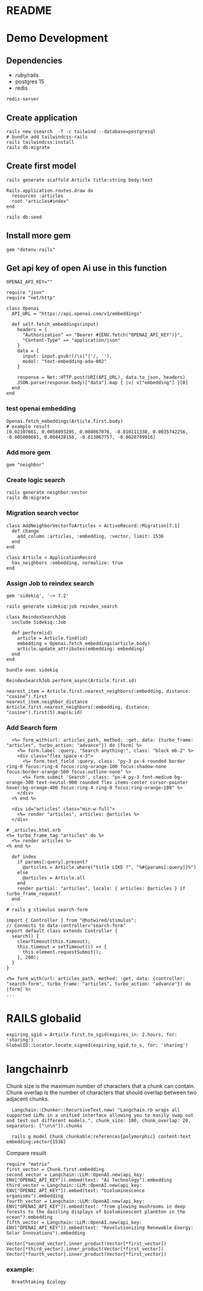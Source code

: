 # README
# Demo Development

## Dependencies
- ruby/rails
- postgres 15
- redis

```
redis-server
```

## Create application

```
rails new ssearch  -T -c tailwind --database=postgresql
# bundle add tailwindcss-rails
rails tailwindcss:install
rails db:migrate
```

## Create first model

```
rails generate scaffold Article title:string body:text
```

```
Rails.application.routes.draw do
  resources :articles
  root "articles#index"
end
```

```
rails db:seed
```

## Install more gem

```
gem "dotenv-rails"
```

## Get api key of open Ai use in this function

```
OPENAI_API_KEY=""
```

```
require "json"
require "net/http"

class Openai
  API_URL = "https://api.openai.com/v1/embeddings"

  def self.fetch_embeddings(input)
    headers = {
      "Authorization" => "Bearer #{ENV.fetch("OPENAI_API_KEY")}",
      "Content-Type" => "application/json"
    }
    data = {
      input: input.gsub!(/\s|"|'/, ''),
      model: "text-embedding-ada-002"
    }

    response = Net::HTTP.post(URI(API_URL), data.to_json, headers)
    JSON.parse(response.body)["data"].map { |v| v["embedding"] }[0]
  end
end
```

### test openai embedding

```
Openai.fetch_embeddings(Article.first.body)
# example result
[0.02107661, 0.0058093295, 0.008067076, -0.010111338, 0.0035742256, -0.005000681, 0.004428158, -0.013067757, -0.0020749916]
```

### Add more gem

```
gem "neighbor"
```

### Create logic search

```
rails generate neighbor:vector
rails db:migrate
```

### Migration search vector

```
class AddNeighborVectorToArticles < ActiveRecord::Migration[7.1]
  def change
    add_column :articles, :embedding, :vector, limit: 1536
  end
end
```


```
class Article < ApplicationRecord
  has_neighbors :embedding, normalize: true
end
```

### Assign Job to reindex search

```
gem 'sidekiq', '~> 7.2'
```

```
rails generate sidekiq:job reindex_search
```

```
class ReindexSearchJob
  include Sidekiq::Job

  def perform(id)
    article = Article.find(id)
    embedding = Openai.fetch_embeddings(article.body)
    article.update_attributes(embedding: embedding)
  end
end
```

```
bundle exec sidekiq
```

```
ReindexSearchJob.perform_async(Article.first.id)
```

```
nearest_item = Article.first.nearest_neighbors(:embedding, distance: "cosine").first
nearest_item.neighbor_distance
Article.first.nearest_neighbors(:embedding, distance: "cosine").first(5).map(&:id)
```

### Add Search form

```
  <%= form_with(url: articles_path, method: :get, data: {turbo_frame: "articles", turbo_action: "advance"}) do |form| %>
    <%= form.label :query, "Search anything:", class: "block mb-2" %>
    <div class="flex space-x-3">
      <%= form.text_field :query, class: "py-3 px-4 rounded border ring-0 focus:ring-4 focus:ring-orange-100 focus:shadow-none focus:border-orange-500 focus:outline-none" %>
      <%= form.submit 'Search', class: "px-4 py-3 font-medium bg-orange-300 text-neutal-900 rounded flex items-center cursor-pointer hover:bg-orange-400 focus:ring-4 ring-0 focus:ring-orange-100" %>
    </div>
  <% end %>

  <div id="articles" class="min-w-full">
    <%= render "articles", articles: @articles %>
  </div>
```

```
# _articles.html.erb
<%= turbo_frame_tag "articles" do %>
  <%= render articles %>
<% end %>
```

```
  def index
    if params[:query].present?
      @articles = Article.where("title LIKE ?", "%#{params[:query]}%")
    else
      @articles = Article.all
    end
    render partial: "articles", locals: { articles: @articles } if turbo_frame_request?
  end
```

```
# rails g stimulus search-form

import { Controller } from "@hotwired/stimulus";
// Connects to data-controller="search-form"
export default class extends Controller {
  search() {
    clearTimeout(this.timeout);
    this.timeout = setTimeout(() => {
      this.element.requestSubmit();
    }, 200);
  }
}

```

```
<%= form_with(url: articles_path, method: :get, data: {controller: "search-form", turbo_frame: "articles", turbo_action: "advance"}) do |form| %>
...
```


# RAILS globalid


```
expiring_sgid = Article.first.to_sgid(expires_in: 2.hours, for: 'sharing')
GlobalID::Locator.locate_signed(expiring_sgid.to_s, for: 'sharing')
```

# langchainrb

Chunk size is the maximum number of characters that a chunk can contain.
Chunk overlap is the number of characters that should overlap between two adjacent chunks.


```
  Langchain::Chunker::RecursiveText.new( "Langchain.rb wraps all supported LLMs in a unified interface allowing you to easily swap out and test out different models.", chunk_size: 100, chunk_overlap: 20, separators: ["\n\n"]).chunks
```



```
  rails g model Chunk chunkable:references{polymorphic} content:text embedding:vector{1536}
```

Compare resuilt

```
require "matrix"
first_vector = Chunk.first.embedding
second_vector = Langchain::LLM::OpenAI.new(api_key: ENV["OPENAI_API_KEY"]).embed(text: "Ai Technology").embedding
third_vector = Langchain::LLM::OpenAI.new(api_key: ENV["OPENAI_API_KEY"]).embed(text: "bioluminescence organisms").embedding
fourth_vector = Langchain::LLM::OpenAI.new(api_key: ENV["OPENAI_API_KEY"]).embed(text: "from glowing mushrooms in deep forests to the dazzling displays of bioluminescent plankton in the ocean").embedding
fifth_vector = Langchain::LLM::OpenAI.new(api_key: ENV["OPENAI_API_KEY"]).embed(text: "Revolutionizing Renewable Energy: Solar Innovations").embedding

Vector[*second_vector].inner_product(Vector[*first_vector])
Vector[*third_vector].inner_product(Vector[*first_vector])
Vector[*fourth_vector].inner_product(Vector[*first_vector])
```

### example:

```
  Breathtaking Ecology
```